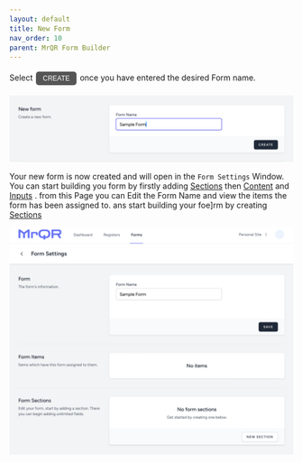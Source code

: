 ```yaml
---
layout: default
title: New Form
nav_order: 10
parent: MrQR Form Builder
---
```

<html>
<head>
<style>
.button {
  padding: 5px 12px;
  text-align: center;
  text-decoration: none;
  display: inline-block;
  font-size: 12px;
  margin: 4px 2px;
  cursor: pointer; }
.button1 {background-color: #555555;} /* Black */
.button2 {background-color: white;}
.button1 {color: white;}
.button2 {color: black;}
.button1 {border: none;}
.button2 {border: 1px solid grey}
.button1 {border-radius: 5px;}
.button2 {border-radius: 5px;}
</style>
</head>
</html>

Select <button class="button button1">CREATE</button> once you have entered the desired Form name.

![MrQR Form Builder](/assets/images/Forms/MrQR_Form_Create_New.png "Create Form")

Your new form is now created and will open in the `Form Settings` Window. You can start building you form by firstly adding 
[Sections](https://docs.mrqr.me/FormBuilder/Section) 
then 
[Content](https://docs.mrqr.me/FormBuilder/Content)
 and 
[Inputs](https://docs.mrqr.me/FormBuilder/Data_Inputs)
.
from this Page you can Edit the Form Name and view the items the form has been assigned to.
ans start building your foe]rm by creating [Sections](https://docs.mrqr.me/FormBuilder/Section) 

![MrQR Form Builder](/assets/images/Forms/MrQR_Form_New_Form_Menu.png "New Form Page")
